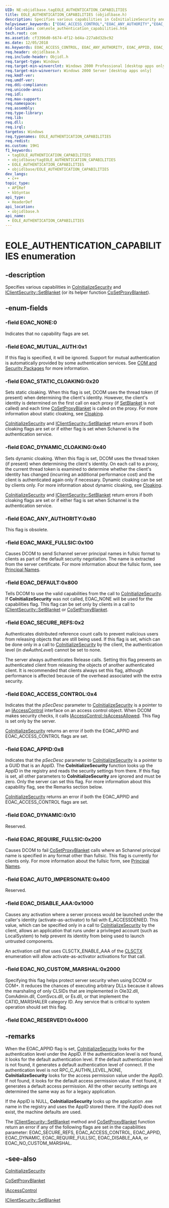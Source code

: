 ```yaml
---
UID: NE:objidlbase.tagEOLE_AUTHENTICATION_CAPABILITIES
title: EOLE_AUTHENTICATION_CAPABILITIES (objidlbase.h)
description: Specifies various capabilities in CoInitializeSecurity and IClientSecurity::SetBlanket (or its helper function CoSetProxyBlanket).
helpviewer_keywords: ["EOAC_ACCESS_CONTROL","EOAC_ANY_AUTHORITY","EOAC_APPID","EOAC_AUTO_IMPERSONATE","EOAC_DEFAULT","EOAC_DISABLE_AAA","EOAC_DYNAMIC","EOAC_DYNAMIC_CLOAKING","EOAC_MAKE_FULLSIC","EOAC_MUTUAL_AUTH","EOAC_NONE","EOAC_NO_CUSTOM_MARSHAL","EOAC_REQUIRE_FULLSIC","EOAC_SECURE_REFS","EOAC_STATIC_CLOAKING","EOLE_AUTHENTICATION_CAPABILITIES","EOLE_AUTHENTICATION_CAPABILITIES enumeration [COM]","_com_EOLE_AUTHENTICATION_CAPABILITIES","com.eole_authentication_capabilities","objidlbase/EOAC_ACCESS_CONTROL","objidlbase/EOAC_ANY_AUTHORITY","objidlbase/EOAC_APPID","objidlbase/EOAC_AUTO_IMPERSONATE","objidlbase/EOAC_DEFAULT","objidlbase/EOAC_DISABLE_AAA","objidlbase/EOAC_DYNAMIC","objidlbase/EOAC_DYNAMIC_CLOAKING","objidlbase/EOAC_MAKE_FULLSIC","objidlbase/EOAC_MUTUAL_AUTH","objidlbase/EOAC_NONE","objidlbase/EOAC_NO_CUSTOM_MARSHAL","objidlbase/EOAC_REQUIRE_FULLSIC","objidlbase/EOAC_SECURE_REFS","objidlbase/EOAC_STATIC_CLOAKING","objidlbase/EOLE_AUTHENTICATION_CAPABILITIES"]
old-location: com\eole_authentication_capabilities.htm
tech.root: com
ms.assetid: cf3396d0-6674-4f12-bd4a-227a8d32bc92
ms.date: 12/05/2018
ms.keywords: EOAC_ACCESS_CONTROL, EOAC_ANY_AUTHORITY, EOAC_APPID, EOAC_AUTO_IMPERSONATE, EOAC_DEFAULT, EOAC_DISABLE_AAA, EOAC_DYNAMIC, EOAC_DYNAMIC_CLOAKING, EOAC_MAKE_FULLSIC, EOAC_MUTUAL_AUTH, EOAC_NONE, EOAC_NO_CUSTOM_MARSHAL, EOAC_REQUIRE_FULLSIC, EOAC_SECURE_REFS, EOAC_STATIC_CLOAKING, EOLE_AUTHENTICATION_CAPABILITIES, EOLE_AUTHENTICATION_CAPABILITIES enumeration [COM], _com_EOLE_AUTHENTICATION_CAPABILITIES, com.eole_authentication_capabilities, objidlbase/EOAC_ACCESS_CONTROL, objidlbase/EOAC_ANY_AUTHORITY, objidlbase/EOAC_APPID, objidlbase/EOAC_AUTO_IMPERSONATE, objidlbase/EOAC_DEFAULT, objidlbase/EOAC_DISABLE_AAA, objidlbase/EOAC_DYNAMIC, objidlbase/EOAC_DYNAMIC_CLOAKING, objidlbase/EOAC_MAKE_FULLSIC, objidlbase/EOAC_MUTUAL_AUTH, objidlbase/EOAC_NONE, objidlbase/EOAC_NO_CUSTOM_MARSHAL, objidlbase/EOAC_REQUIRE_FULLSIC, objidlbase/EOAC_SECURE_REFS, objidlbase/EOAC_STATIC_CLOAKING, objidlbase/EOLE_AUTHENTICATION_CAPABILITIES
req.header: objidlbase.h
req.include-header: Objidl.h
req.target-type: Windows
req.target-min-winverclnt: Windows 2000 Professional [desktop apps only]
req.target-min-winversvr: Windows 2000 Server [desktop apps only]
req.kmdf-ver: 
req.umdf-ver: 
req.ddi-compliance: 
req.unicode-ansi: 
req.idl: 
req.max-support: 
req.namespace: 
req.assembly: 
req.type-library: 
req.lib: 
req.dll: 
req.irql: 
targetos: Windows
req.typenames: EOLE_AUTHENTICATION_CAPABILITIES
req.redist: 
ms.custom: 19H1
f1_keywords:
 - tagEOLE_AUTHENTICATION_CAPABILITIES
 - objidlbase/tagEOLE_AUTHENTICATION_CAPABILITIES
 - EOLE_AUTHENTICATION_CAPABILITIES
 - objidlbase/EOLE_AUTHENTICATION_CAPABILITIES
dev_langs:
 - c++
topic_type:
 - APIRef
 - kbSyntax
api_type:
 - HeaderDef
api_location:
 - objidlbase.h
api_name:
 - EOLE_AUTHENTICATION_CAPABILITIES
---
```


# EOLE_AUTHENTICATION_CAPABILITIES enumeration


## -description

Specifies various capabilities in <a href="/windows/desktop/api/combaseapi/nf-combaseapi-coinitializesecurity">CoInitializeSecurity</a> and <a href="/windows/desktop/api/objidl/nf-objidl-iclientsecurity-setblanket">IClientSecurity::SetBlanket</a> (or its helper function <a href="/windows/desktop/api/combaseapi/nf-combaseapi-cosetproxyblanket">CoSetProxyBlanket</a>).

## -enum-fields

### -field EOAC_NONE:0

Indicates that no capability flags are set.

### -field EOAC_MUTUAL_AUTH:0x1

If this flag is specified, it will be ignored. Support for mutual authentication is automatically provided by some authentication services. See <a href="/windows/desktop/com/com-and-security-packages">COM and Security Packages</a> for more information.

### -field EOAC_STATIC_CLOAKING:0x20

Sets static cloaking. When this flag is set, DCOM uses the thread token (if present) when determining the client's identity. However, the client's identity is determined on the first call on each proxy (if <a href="/windows/desktop/api/objidl/nf-objidl-iclientsecurity-setblanket">SetBlanket</a> is not called) and each time <a href="/windows/desktop/api/combaseapi/nf-combaseapi-cosetproxyblanket">CoSetProxyBlanket</a> is called on the proxy. For more information about static cloaking, see <a href="/windows/desktop/com/cloaking">Cloaking</a>.


<a href="/windows/desktop/api/combaseapi/nf-combaseapi-coinitializesecurity">CoInitializeSecurity</a> and <a href="/windows/desktop/api/objidl/nf-objidl-iclientsecurity-setblanket">IClientSecurity::SetBlanket</a> return errors if both cloaking flags are set or if either flag is set when Schannel is the authentication service.

### -field EOAC_DYNAMIC_CLOAKING:0x40

Sets dynamic cloaking. When this flag is set, DCOM uses the thread token (if present) when determining the client's identity. On each call to a proxy, the current thread token is examined to determine whether the client's identity has changed (incurring an additional performance cost) and the client is authenticated again only if necessary. Dynamic cloaking can be set by clients only. For more information about dynamic cloaking, see <a href="/windows/desktop/com/cloaking">Cloaking</a>.


<a href="/windows/desktop/api/combaseapi/nf-combaseapi-coinitializesecurity">CoInitializeSecurity</a> and <a href="/windows/desktop/api/objidl/nf-objidl-iclientsecurity-setblanket">IClientSecurity::SetBlanket</a> return errors if both cloaking flags are set or if either flag is set when Schannel is the authentication service.

### -field EOAC_ANY_AUTHORITY:0x80

This flag is obsolete.

### -field EOAC_MAKE_FULLSIC:0x100

Causes DCOM to send Schannel server principal names in fullsic format to clients as part of the default security negotiation. The name is extracted from the server certificate. For more information about the fullsic form, see <a href="/windows/desktop/Rpc/principal-names">Principal Names</a>.

### -field EOAC_DEFAULT:0x800

Tells DCOM to use the valid capabilities from the call to <a href="/windows/desktop/api/combaseapi/nf-combaseapi-coinitializesecurity">CoInitializeSecurity</a>. If <b>CoInitializeSecurity</b> was not called, EOAC_NONE will be used for the capabilities flag. This flag can be set only by clients in a call to <a href="/windows/desktop/api/objidl/nf-objidl-iclientsecurity-setblanket">IClientSecurity::SetBlanket</a> or <a href="/windows/desktop/api/combaseapi/nf-combaseapi-cosetproxyblanket">CoSetProxyBlanket</a>.

### -field EOAC_SECURE_REFS:0x2

Authenticates distributed reference count calls to prevent malicious users from releasing objects that are still being used. If this flag is set, which can be done only in a call to <a href="/windows/desktop/api/combaseapi/nf-combaseapi-coinitializesecurity">CoInitializeSecurity</a> by the client, the authentication level (in <i>dwAuthnLevel</i>) cannot be set to none.

The server always authenticates Release calls. Setting this flag prevents an authenticated client from releasing the objects of another authenticated client. It is recommended that clients always set this flag, although performance is affected because of the overhead associated with the extra security.

### -field EOAC_ACCESS_CONTROL:0x4

Indicates that the <i>pSecDesc</i> parameter to <a href="/windows/desktop/api/combaseapi/nf-combaseapi-coinitializesecurity">CoInitializeSecurity</a> is a pointer to an <a href="/windows/desktop/api/iaccess/nn-iaccess-iaccesscontrol">IAccessControl</a> interface on an access control object. When DCOM makes security checks, it calls <a href="/windows/desktop/api/iaccess/nf-iaccess-iaccesscontrol-isaccessallowed">IAccessControl::IsAccessAllowed</a>. This flag is set only by the server.


<a href="/windows/desktop/api/combaseapi/nf-combaseapi-coinitializesecurity">CoInitializeSecurity</a> returns an error if both the EOAC_APPID and EOAC_ACCESS_CONTROL flags are set.

### -field EOAC_APPID:0x8

Indicates that the <i>pSecDesc</i> parameter to <a href="/windows/desktop/api/combaseapi/nf-combaseapi-coinitializesecurity">CoInitializeSecurity</a> is a pointer to a GUID that is an AppID. The <b>CoInitializeSecurity</b> function looks up the AppID in the registry and reads the security settings from there. If this flag is set, all other parameters to <b>CoInitializeSecurity</b> are ignored and must be zero. Only the server can set this flag.  For more information about this capability flag, see the Remarks section below.


<a href="/windows/desktop/api/combaseapi/nf-combaseapi-coinitializesecurity">CoInitializeSecurity</a> returns an error if both the EOAC_APPID and EOAC_ACCESS_CONTROL flags are set.

### -field EOAC_DYNAMIC:0x10

Reserved.

### -field EOAC_REQUIRE_FULLSIC:0x200

Causes DCOM to fail <a href="/windows/desktop/api/combaseapi/nf-combaseapi-cosetproxyblanket">CoSetProxyBlanket</a> calls where an Schannel principal name is specified in any format other than fullsic. This flag is currently for clients only. For more information about the fullsic form, see <a href="/windows/desktop/Rpc/principal-names">Principal Names</a>.

### -field EOAC_AUTO_IMPERSONATE:0x400

Reserved.

### -field EOAC_DISABLE_AAA:0x1000

Causes any activation where a server process would be launched under the caller's identity (activate-as-activator) to fail with E_ACCESSDENIED. This value, which can be specified only in a call to <a href="/windows/desktop/api/combaseapi/nf-combaseapi-coinitializesecurity">CoInitializeSecurity</a> by the client, allows an application that runs under a privileged account (such as LocalSystem) to help prevent its identity from being used to launch untrusted components.

An activation call that uses CLSCTX_ENABLE_AAA of the <a href="/windows/desktop/api/wtypesbase/ne-wtypesbase-clsctx">CLSCTX</a> enumeration will allow activate-as-activator activations for that call.

### -field EOAC_NO_CUSTOM_MARSHAL:0x2000

Specifying this flag helps protect server security when using DCOM or COM+. It reduces the chances of executing arbitrary DLLs because it allows the marshaling of only CLSIDs that are implemented in Ole32.dll, ComAdmin.dll, ComSvcs.dll, or Es.dll, or that implement the CATID_MARSHALER category ID. Any service that is critical to system operation should set this flag.

### -field EOAC_RESERVED1:0x4000

## -remarks

When the EOAC_APPID flag is set, <a href="/windows/desktop/api/combaseapi/nf-combaseapi-coinitializesecurity">CoInitializeSecurity</a> looks for the authentication level under the AppID. If the authentication level is not found, it looks for the default authentication level. If the default authentication level is not found, it generates a default authentication level of connect. If the authentication level is not RPC_C_AUTHN_LEVEL_NONE, <b>CoInitializeSecurity</b> looks for the access permission value under the AppID. If not found, it looks for the default access permission value. If not found, it generates a default access permission. All the other security settings are determined the same way as for a legacy application.

If the AppID is NULL, <b>CoInitializeSecurity</b> looks up the application .exe name in the registry and uses the AppID stored there. If the AppID does not exist, the machine defaults are used. 

The <a href="/windows/desktop/api/objidl/nf-objidl-iclientsecurity-setblanket">IClientSecurity::SetBlanket</a> method and <a href="/windows/desktop/api/combaseapi/nf-combaseapi-cosetproxyblanket">CoSetProxyBlanket</a> function return an error if any of the following flags are set in the capabilities parameter: EOAC_SECURE_REFS, EOAC_ACCESS_CONTROL, EOAC_APPID, EOAC_DYNAMIC, EOAC_REQUIRE_FULLSIC, EOAC_DISABLE_AAA, or EOAC_NO_CUSTOM_MARSHAL.

## -see-also

<a href="/windows/desktop/api/combaseapi/nf-combaseapi-coinitializesecurity">CoInitializeSecurity</a>



<a href="/windows/desktop/api/combaseapi/nf-combaseapi-cosetproxyblanket">CoSetProxyBlanket</a>



<a href="/windows/desktop/api/iaccess/nn-iaccess-iaccesscontrol">IAccessControl</a>



<a href="/windows/desktop/api/objidl/nf-objidl-iclientsecurity-setblanket">IClientSecurity::SetBlanket</a>
